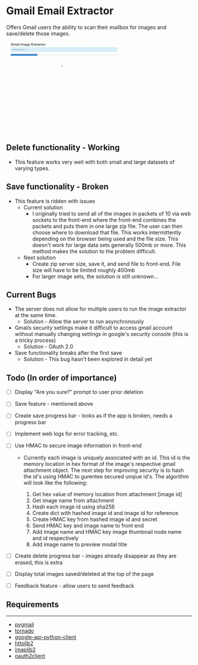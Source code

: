 Gmail Email Extractor
===
Offers Gmail users the ability to scan their mailbox for images and save/delete those images.

![Alt Text](https://github.com/bradleygolden/gmail-image-extractor/blob/master/preview.gif?raw=true)

## Delete functionality - Working
* This feature works very well with both small and large datasets of varying types.

## Save functionality - Broken
* This feature is ridden with issues
  * Current solution
    * I originally tried to send all of the images in packets of 10 via web sockets to the front-end where the front-end combines the packets and puts them in one large zip file. The user can then choose where to download that file. This works intermittently depending on the browser being used and the file size. This doesn't work for large data sets generally 500mb or more. This method makes the solution to the problem difficult.
  * Next solution
    * Create zip server size, save it, and send file to front-end. File size will have to be limited roughly 400mb
    * For larger image sets, the solution is still unknown...

## Current Bugs
  * The server does not allow for multiple users to run the image extractor at the same time.
    * Solution - Allow the server to run asynchronously
  * Gmails security settings make it difficult to access gmail account without manually changing settings in google's security console (this is a tricky process)
    * Solution - OAuth 2.0
  * Save functionality breaks after the first save
    * Solution - This bug hasn't been explored in detail yet

## Todo (In order of importance)
  - [ ] Display "Are you sure?" prompt to user prior deletion
  - [ ] Save feature - mentioned above
  - [ ] Create save progress bar - looks as if the app is broken, needs a progress bar
  - [ ] Implement web logs for error tracking, etc.
  - [ ] Use HMAC to secure image information in front-end
    * Currently each image is uniquely associated with an id. This id is the memory location in hex format of the image's respective gmail attachment object. The next step for improving security is to hash the id's using HMAC to gurentee secured unqiue id's. The algorithm will look like the following:

      1. Get hex value of memory location from attachment [image id]
      2. Get image name from attachment
      3. Hash each image id using sha256
      4. Create dict with hashed image id and image id for reference
      5. Create HMAC key from hashed image id and secret
      6. Send HMAC key and image name to front end
      7. Add image name and HMAC key image thumbnail node name and id respectively
      8. Add image name to preview modal title
      
  - [ ] Create delete progress bar - images already disappear as they are erased, this is extra
  - [ ] Display total images saved/deleted at the top of the page
  - [ ] Feedback feature - allow users to send feedback

## Requirements
---
 * [pygmail](https://github.com/snyderp/pygmail)
 * [tornado](http://www.tornadoweb.org/en/stable/)
 * [google-api-python-client](https://github.com/google/google-api-python-client)
 * [httplib2](https://github.com/jcgregorio/httplib2)
 * [imaplib2](https://github.com/bcoe/imaplib2)
 * [oauth2client](https://github.com/google/oauth2client)
